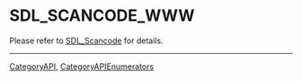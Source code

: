 # SDL_SCANCODE_WWW

Please refer to [SDL_Scancode](SDL_Scancode) for details.

----
[CategoryAPI](CategoryAPI), [CategoryAPIEnumerators](CategoryAPIEnumerators)

